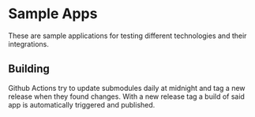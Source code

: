 # Sample Apps

These are sample applications for testing different technologies and their integrations.

## Building

Github Actions try to update submodules daily at midnight and tag a new release when they found changes. With a new release tag a build of said app is automatically triggered and published.
